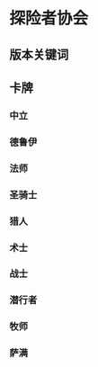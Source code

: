 # 探险者协会

## 版本关键词

## 卡牌

### 中立

### 德鲁伊

### 法师

### 圣骑士

### 猎人

### 术士

### 战士

### 潜行者

### 牧师

### 萨满
